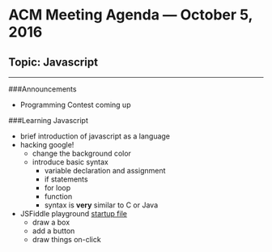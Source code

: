 # ACM Meeting Agenda — October 5, 2016

## Topic: Javascript

---

###Announcements

* Programming Contest coming up

###Learning Javascript

* brief introduction of javascript as a language
* hacking google!
	* change the background color
	* introduce basic syntax
		* variable declaration and assignment
		* if statements
		* for loop
		* function
		* syntax is **very** similar to C or Java
* JSFiddle playground [startup file](https://jsfiddle.net/ry5o3uc5/2/)
	* draw a box
	* add a button
	* draw things on-click
